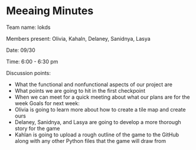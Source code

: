 # Meeaing Minutes
Team name: lokds

Members present: Olivia, Kahaln, Delaney, Sanidnya, Lasya

Date: 09/30

Time: 6:00 - 6:30 pm

Discussion points:
 * What the functional and nonfunctional aspects of our project are
 * What points we are going to hit in the first checkpoint
 * When we can meet for a quick meeting about what our plans are for the week
Goals for next week:
* Olivia is going to learn more about how to create a tile map and create ours
* Delaney, Sanidnya, and Lasya are going to develop a more thorough story for the game
* Kahlan is going to upload a rough outline of the game to the GitHub along with any other Python files that the game will draw from
